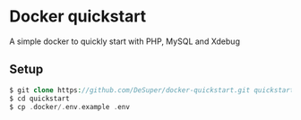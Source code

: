 # Docker quickstart
A simple docker to quickly start with PHP, MySQL and Xdebug
## Setup
```php
$ git clone https://github.com/DeSuper/docker-quickstart.git quickstart-project  
$ cd quickstart
$ cp .docker/.env.example .env
```
